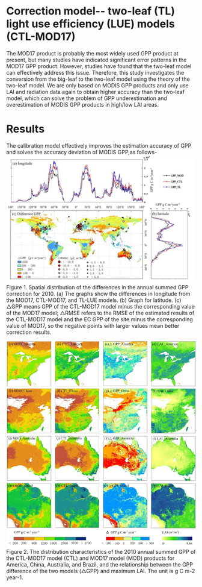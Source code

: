 Correction model-- two-leaf (TL) light use efficiency (LUE) models (CTL-MOD17)
=
The MOD17 product is probably the most widely used GPP product at present, but many studies have indicated significant error patterns in the MOD17 GPP product. However, studies have found that the two-leaf model can effectively address this issue. Therefore, this study investigates the conversion from the big-leaf to the two-leaf model using the theory of the two-leaf model. We are only based on MODIS GPP products and only use LAI and radiation data again to obtain higher accuracy than the two-leaf model, which can solve the problem of GPP underestimation and overestimation of MODIS GPP products in high/low LAI areas.

Results
=
The calibration model effectively improves the estimation accuracy of GPP and solves the accuracy deviation of MODIS GPP,as follows-
![ ](https://github.com/yongmingma/CTL-MOD17-model/blob/main/images/Figure1.jpg)
Figure 1. Spatial distribution of the differences in the annual summed GPP correction for 2010. (a) The graphs show the differences in longitude from the MOD17, CTL-MOD17, and TL-LUE models. (b) Graph for latitude. (c) △GPP means GPP of the CTL-MOD17 model minus the corresponding value of the MOD17 model; △RMSE refers to the RMSE of the estimated results of the CTL-MOD17 model and the EC GPP of the site minus the corresponding value of MOD17, so the negative points with larger values mean better correction results.

![ ](https://github.com/yongmingma/CTL-MOD17-model/blob/main/images/Figure2.jpg)
Figure 2. The distribution characteristics of the 2010 annual summed GPP of the CTL-MOD17 model (CTL) and MOD17 model (MOD) products for America, China, Australia, and Brazil, and the relationship between the GPP difference of the two models (△GPP) and maximum LAI. The unit is g C m-2 year-1.

